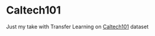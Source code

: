 # Caltech101
Just my take with Transfer Learning on [Caltech101](https://en.wikipedia.org/wiki/Caltech_101) dataset
